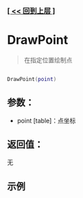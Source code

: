### [[ << 回到上层 ]](index.md)

# DrawPoint

> 在指定位置绘制点

```lua

DrawPoint(point)

```

## 参数：

+ point [table]：点坐标

## 返回值：

无

## 示例

```lua

```